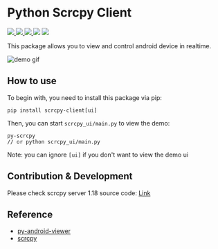 # Python Scrcpy Client
<p>
    <a href="https://pypi.org/project/scrcpy-client/" target="_blank">
        <img src="https://img.shields.io/pypi/v/scrcpy-client" />
    </a>
    <a href="https://github.com/leng-yue/py-scrcpy-client/actions/workflows/ci.yml" target="_blank">
        <img src="https://img.shields.io/github/workflow/status/leng-yue/py-scrcpy-client/CI" />
    </a>
    <a href="https://app.codecov.io/gh/leng-yue/py-scrcpy-client" target="_blank">
        <img src="https://img.shields.io/codecov/c/github/leng-yue/py-scrcpy-client" />
    </a>
    <img src="https://img.shields.io/github/license/leng-yue/py-scrcpy-client" />
    <a href="https://github.com/Genymobile/scrcpy/tree/v1.18" target="_blank">
        <img src="https://img.shields.io/badge/scrcpy-v1.18-violet" />
    </a>
</p>

This package allows you to view and control android device in realtime. 

![demo gif](https://raw.githubusercontent.com/leng-yue/py-scrcpy-client/main/demo.gif)

## How to use
To begin with, you need to install this package via pip:
```shell
pip install scrcpy-client[ui]
```
Then, you can start `scrcpy_ui/main.py` to view the demo:
```shell
py-scrcpy
// or python scrcpy_ui/main.py
```

Note: you can ignore `[ui]` if you don't want to view the demo ui

## Contribution & Development
Please check scrcpy server 1.18 source code: [Link](https://github.com/Genymobile/scrcpy/tree/v1.18/server)

## Reference
- [py-android-viewer](https://github.com/razumeiko/py-android-viewer)
- [scrcpy](https://github.com/Genymobile/scrcpy)
